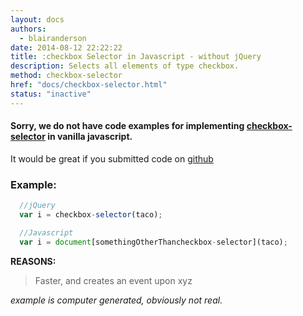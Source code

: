 ```yaml
---
layout: docs
authors:
  - blairanderson
date: 2014-08-12 22:22:22
title: :checkbox Selector in Javascript - without jQuery
description: Selects all elements of type checkbox.
method: checkbox-selector
href: "docs/checkbox-selector.html"
status: "inactive"
---
```


#### Sorry, we do not have code examples for implementing [checkbox-selector](http://api.jquery.com/checkbox-selector/) in vanilla javascript.

It would be great if you submitted code on [github](https://github.com/blairanderson/without-jquery/blob/master/docs/checkbox-selector.md)

### Example:

```javascript
  //jQuery
  var i = checkbox-selector(taco);

  //Javascript
  var i = document[somethingOtherThancheckbox-selector](taco);

```

**REASONS:**
> Faster, and creates an event upon xyz

*example is computer generated, obviously not real.*
